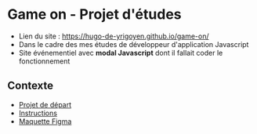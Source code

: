 # Game on - Projet d'études

- Lien du site : https://hugo-de-yrigoyen.github.io/game-on/
- Dans le cadre des mes études de développeur d'application Javascript
- Site événementiel avec **modal Javascript** dont il fallait coder le fonctionnement

## Contexte

- [Projet de départ](https://github.com/OpenClassrooms-Student-Center/GameOn-website-FR/)
- [Instructions](https://github.com/OpenClassrooms-Student-Center/GameOn-website-FR/issues)
- [Maquette Figma](https://www.figma.com/file/B7NKBDvSI18uoMLJgpnh48/UI-Design-GameOn-FR?node-id=106%3A630)
